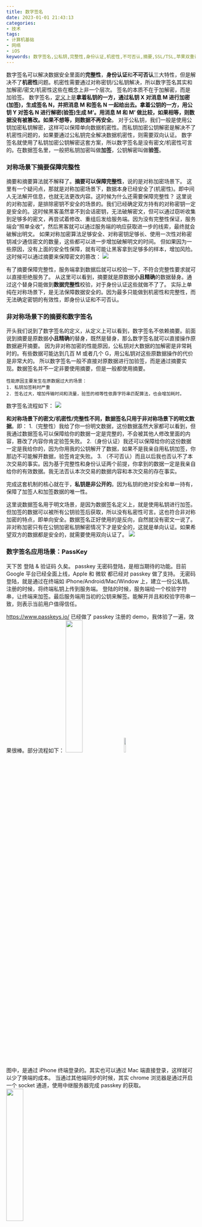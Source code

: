 ```yaml
---
title: 数字签名
date: 2023-01-01 21:43:13
categories:
- 技术
tags:
- 计算机基础
- 网络
- iOS
keywords: 数字签名,公私钥,完整性,身份认证,机密性,不可否认,摘要,SSL/TSL,苹果双重认证,非对称加密,数字证书,加签,验签,passkey
---
```


数字签名可以解决数据安全里面的**完整性**，**身份认证**和**不可否认**三大特性，但是解决不了**机密性**问题。机密性需要通过对称密钥/公私钥解决，所以数字签名其实和加解密/密文/机密性这些在概念上非一个层次。
签名的本质不在于加解密，而是加验签。
数字签名，[定义](https://zh.wikipedia.org/wiki/%E6%95%B8%E4%BD%8D%E7%B0%BD%E7%AB%A0)上是**拿着私钥的一方，通过私钥 X 对消息 M 进行加密(加签)，生成签名 N，并把消息 M 和签名 N 一起给出去。拿着公钥的一方，用公钥 Y 对签名 N 进行解密(验签)生成 M’。用消息 M 和 M’ 做比较，如果相等，则数据没有被篡改。如果不想等，则数据不再安全**。
对于公私钥，我们一般是使用公钥加密私钥解密，这样可以保障单向数据机密性。而私钥加密公钥解密是解决不了机密性问题的，如果要通过公私钥完全解决数据机密性，则需要双向认证。
数字签名就使用了私钥加密公钥解密这套方案，所以数字签名是没有密文/机密性可言的。在数据签名里，一般把私钥加密叫做**加签**，公钥解密叫做**验签**。
<!-- more -->

### 对称场景下摘要保障完整性

摘要和摘要算法就不解释了。**摘要可以保障完整性**，说的是对称加密场景下。
这里有一个疑问点，那就是对称加密场景下，数据本身已经安全了(机密性)。即中间人无法解开信息，也就无法更改内容。这时候为什么还需要保障完整性？
这里说的对称加密，是排除密钥不安全的场景的。我们已经确定双方持有的对称密钥一定是安全的。这时候黑客虽然拿不到会话密钥，无法破解密文，但可以通过窃听收集到足够多的密文，再尝试着修改、重组后发给服务端。因为没有完整性保证，服务端会“照单全收”，然后黑客就可以通过服务端的响应获取进一步的线索，最终就会破解出明文。
如果对称加密算法足够安全、对称密钥足够长、使用一次性对称密钥减少通信密文的数量，这些都可以进一步增加破解明文的时间。
但如果因为一些原因，没有上面的安全性保障，就有可能让黑客拿到足够多的样本，增加风险。这时候可以通过摘要来保障密文的篡改：
![](https://cdn.jsdelivr.net/gh/yigegongjiang/image_space@main/blog_img/202301021647506.jpeg)

有了摘要保障完整性，服务端拿到数据后就可以校验一下，不符合完整性要求就可以直接拒绝服务了。
从这里可以看到，摘要就是原数据**小且精确**的数据替身。通过这个替身只能做到**数据完整性**校验，对于身份认证这些就做不了了。
实际上单纯在对称场景下，是无法保障数据安全的。因为最多只能做到机密性和完整性，而无法确定密钥的有效性，即身份认证和不可否认。

### 非对称场景下的摘要和数字签名

开头我们说到了数字签名的定义，从定义上可以看到，数字签名不依赖摘要。前面说到摘要是原数据**小且精确**的替身，既然是替身，那么数字签名就可以直接操作原数据避开摘要。
因为非对称加密的性能原因，公私钥对大数据的加解密是非常耗时的。有些数据可能达到几百 M 或者几个 G，用公私钥对这些原数据操作的代价是非常大的。
所以数字签名一般不直接对原数据进行加验签，而是通过摘要实现。数据签名并不一定非要使用摘要，但是一般都使用摘要。
```
性能原因主要发生在原数据过大的场景：
1. 私钥加签耗时严重
2. 签名过大，增加传输时间和流量，验签的相等性依靠字符串匹配算法，也会增加耗时。
```

数字签名流程如下：
![](https://cdn.jsdelivr.net/gh/yigegongjiang/image_space@main/blog_img/202301021647508.jpeg)

**和对称场景下的密文/机密性/完整性不同，数据签名只用于非对称场景下的明文数据**。即：
1.（完整性）我给了你一份明文数据，这份数据虽然大家都可以看到，但我通过数据签名可以保障给你的数据一定是完整的，不会被其他人修改里面的内容，篡改了内容你肯定验签失败。
2.（身份认证）我还可以保障给你的这份数据一定是我给你的，因为你用我的公钥解开了数据，如果不是我亲自用私钥加签，你那边不可能解开数据，验签肯定失败。
3. （不可否认）而且以后我也否认不了本次交易的事实。因为基于完整性和身份认证两个前提，你拿到的数据一定是我亲自给你的有效数据。我无法否认本次交易的数据内容和本次交易的存在事实。

完成这套机制的核心就在于，**私钥是非公开的**。因为私钥的绝对安全和单一持有，保障了加签人和加签数据的唯一性。

这里说数据签名用于明文场景，是因为数据签名定义上，就是使用私钥进行加签。但加签的数据可以被所有公钥验签后获取，所以没有私密性可言。这也符合非对称加密的特点，即单向安全。数据签名正好使用的是反向，自然就没有密文一说了。
非对称加密只有在公钥加密私钥解密情况下才是安全的，这就是单向认证。如果希望双方的数据都是安全的，就需要使用双向认证了。
![](https://cdn.jsdelivr.net/gh/yigegongjiang/image_space@main/blog_img/202301021647509.jpeg)

### 数字签名应用场景：PassKey

天下苦 登陆 & 验证码 久矣。
passkey 无密码登陆，是相当期待的功能。目前 Google 平台已经全面上线，Apple 和 微软 都已经对 passkey 做了支持。
无密码登陆，就是通过在终端如 iPhone/Android/Mac/Window 上，建立一份公私钥。
注册的时候，将终端私钥上传到服务端。
登陆的时候，服务端给一个校验字符串，让终端来加签。最后服务端用当初的公钥来解签。能解开并且和校验字符串一致，则表示当前用户值得信任。

https://www.passkeys.io/ 已经做了 passkey 注册的 demo，我体验了一遍，效果很棒。部分流程如下：
<img src="https://cdn.jsdelivr.net/gh/yigegongjiang/image_space@main/blog_img/202307172322604.jpg" width="30%">
<img src="https://cdn.jsdelivr.net/gh/yigegongjiang/image_space@main/blog_img/202307172322603.jpg" width="10%">

图中，是通过 iPhone 终端登录的。其实也可以通过 Mac 端直接登录，这样就可以少了换端的成本。
当通过其他端同步的时候，其实 chrome 浏览器是通过开启一个 socket 通道，使用中继服务器完成 passkey 的获取。
<img src="https://cdn.jsdelivr.net/gh/yigegongjiang/image_space@main/blog_img/202307172322601.jpg" width="30%">

这里其实还有两个问题可以解答：

1. 终端的公私钥，该怎么保存？这里 iPhone 会通过端侧加密和 iCloud 同步的方案，在 Apple 生态的机子上共享。还可以分享给他人。Android 等终端也都有差不多的能力。
2. 终端如何确保不是他人来申请 passkey 能力？这里一般通过指纹和面部识别，也可以通过其他硬件辅助验证。

下面是整套 passkey 注册和登录的流程图：

<img src="https://cdn.jsdelivr.net/gh/yigegongjiang/image_space@main/blog_img/202307172332616.jpg" width="40%">
<img src="https://cdn.jsdelivr.net/gh/yigegongjiang/image_space@main/blog_img/202307172332617.jpg" width="40%">

### 数字签名应用场景：SSL

在 7 层网络协议里，SSL 分为握手协议和记录协议，分别处于表示层和会话层，主要负责网络数据的传输安全。
从对称场景下的摘要可以知道，对称场景下是没有身份认证的，这样就会使得密钥存疑。如果 A 和 B 通信的密钥被 C 给更换了，那么 C 就可以假冒 B 与 A 通信。所以 HTTP 退出了历史舞台。
非对称加密的双向认证是可以解决这个问题，但因为非对称加密耗时厉害，没有被有效的采用。所以就有了通过数字签名来传输公钥，通过单向安全性把临时对称密钥给到对方，而后双方使用对称密钥通信的策略。这就是 HTTPS(SSL/TSL) 使用的方案。 
![SSL/TSL 本身还是复杂的，上面只是简化流程，表达数字签名的用途](https://cdn.jsdelivr.net/gh/yigegongjiang/image_space@main/blog_img/202301021647510.jpeg)

HTTPS 的安全核心在于对称密钥(或者种子)的安全传输。根据非对称加密单向安全性，只要拥有公钥的一方生成对称密钥并把密钥通过公钥加密给到另一方，拥有私钥的对方才可以解开数据并拿到密钥，这样就安全传输了。
而数据签名之所以能传递有效的公钥，就是因为它具有完整性、身份认证、不可否认的特点。拿到的公钥，一定是安全的公钥，如果被动了手脚，一定会被发现。

### 数字签名应用场景：SSH

SSH 全称 `Secure Shell`，即“安全壳协议“。SSH 突破安全枷锁的方式和 SSL 是一样的，相比来说少了`证书链校验`这个环节，即 Client 和 Service 需要自行保障公钥的可靠。
具体来说很直接，就是如果 Client 需要登陆 Service，第一次登陆的时候 SSH 工具会提示 Service 的公钥，人们需要看下这个公钥和 Service 那边公开的公钥是否一致。一致后 Client 侧会做公钥缓存，后面就不会再提示了。
其他的都和 HTTPS 是一样的了，通过公私钥确认对称密钥，通过对称密钥进行数据安全传输。

### 数字签名应用场景：iPhone App

iPhone 的 ipa 包，有非常多的安装限制，都是通过数字签名来控制的。Apple 使用的**双重认证**方案，即开发者和 Apple 公司同时提供公私钥签名，来使得 ipa 包不会被滥用和滥安装。
![](https://cdn.jsdelivr.net/gh/yigegongjiang/image_space@main/blog_img/202301021647511.jpeg)

### 总结

数字签名是通过私钥加签，所有公钥都能验签，所以没有机密性可言。数字签名实现了**完整性**、**身份认证**、**不可否认**，而**机密性**则是通过对称加密/非对称加密来完成密文保障。
数字签名，是数据安全的基石。

